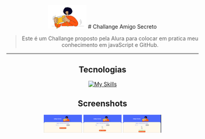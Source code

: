 <div align="center">

<img src="assets/amigo-secreto.png" alt="Amigo Secreto" width="100">
# Challange Amigo Secreto 
  
> Este é um Challange proposto pela Alura para colocar em pratica meu conhecimento em javaScript e GitHub.

---

## Tecnologias
[![My Skills](https://skillicons.dev/icons?i=js,html,css)](https://skillicons.dev)

## Screenshots 
<img src="assets/Screenshot1.png" alt="Screenshot 1" width="100">
<img src="assets/Screenshot2.png" alt="Screenshot 2" width="100">
<img src="assets/Screenshot3.png" alt="Screenshot 3" width="100">
</div>
